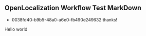 ## OpenLocalization Workflow Test MarkDown
* 0038fd40-b9b5-48a0-a6e0-fb490e249632 
thanks!

Hello world